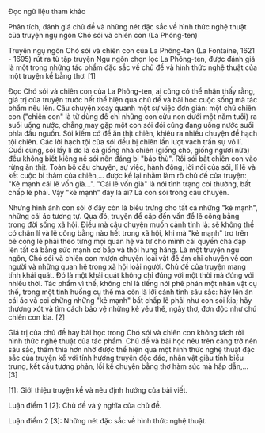 Đọc ngữ liệu tham khảo

Phân tích, đánh giá chủ đề và những nét đặc sắc về hình thức nghệ thuật của truyện ngụ ngôn Chó sói và chiên con (La Phông-ten)

Truyện ngụ ngôn Chó sói và chiên con của La Phông-ten (La Fontaine, 1621 - 1695) rút ra từ tập truyện Ngụ ngôn chọn lọc La Phông-ten, được đánh giá là một trong những tác phẩm đặc sắc về chủ đề và hình thức nghệ thuật của một truyện kể bằng thơ. [1]

Đọc Chó sói và chiên con của La Phông-ten, ai cũng có thể nhận thấy rằng, giá trị của truyện trước hết thể hiện qua chủ đề và bài học cuộc sống mà tác phẩm nêu lên. Câu chuyện xoay quanh một sự việc đơn giản: một chú chiên con ("chiên con" là từ dùng để chỉ những con cừu non dưới một năm tuổi) ra suối uống nước, chẳng may gặp một con sói đói cũng đang uống nước suối phía đầu nguồn. Sói kiếm cớ để ăn thịt chiên, khiêu ra nhiều chuyện để hạch tội chiên. Các lời hạch tội của sói đều bị chiên lần lượt vạch trần sự vô lí. Cuối cùng, sói lấy lí do là cả giống nhà chiên (giống chó, giống người nữa) đều không biết kiêng nể sói nên đáng bị "báo thù". Rồi sói bắt chiên con vào rừng ăn thịt. Toàn bộ câu chuyện, sự việc, hành động, lời nói của sói, lí lẽ và kết cuộc bi thảm của chiên,... được kể lại nhằm làm rõ chủ đề của truyện: "Kẻ mạnh cái lẽ vốn già...". "Cái lẽ vốn già" là nói tình trạng coi thường, bất chấp lẽ phải. Vậy "kẻ mạnh" đây là ai? Là con sói trong câu chuyện.

Nhưng hình ảnh con sói ở đây còn là biểu trưng cho tất cả những "kẻ mạnh", những cái ác tương tự. Qua đó, truyện đề cập đến vấn đề lẽ công bằng trong đời sống xã hội. Điều mà câu chuyện muốn cảnh tỉnh là: sẽ không thể có chân lí và lẽ công bằng nào hết trong xã hội, khi mà "kẻ mạnh" trơ trẽn bẻ cong lẽ phải theo từng mọi quan hệ và tự cho mình cái quyền chà đạp lên tất cả bằng sức mạnh cơ bắp và thói hung hăng. Là một truyện ngụ ngôn, Chó sói và chiên con mượn chuyện loài vật để ám chỉ chuyện về con người và những quan hệ trong xã hội loài người. Chủ đề của truyện mang tính khái quát. Đó là một khái quát không chỉ đúng với một thời mà đúng với nhiều thời. Tác phẩm vì thế, không chỉ là tiếng nói phê phán một nhân vật cụ thể, trong một tình huống cụ thể mà còn là lời cảnh tỉnh sâu sắc: hãy lên án cái ác và coi chừng những "kẻ mạnh" bất chấp lẽ phải như con sói kia; hãy thương xót và tìm cách bảo vệ những kẻ yếu thế, ngây thơ, đơn độc như chú chiên con kia. [2]

Giá trị của chủ đề hay bài học trong Chó sói và chiên con không tách rời hình thức nghệ thuật của tác phẩm. Chủ đề và bài học nêu trên càng trở nên sâu sắc, thấm thía hơn nhờ được thể hiện qua một hình thức nghệ thuật đặc sắc của truyện kể với tính hướng truyện độc đáo, nhân vật giàu tính biểu trưng, kết cấu tương phản, lối kể chuyện bằng thơ hàm súc mà hấp dẫn,... [3]

[1]: Giới thiệu truyện kể và nêu định hướng của bài viết.

Luận điểm 1
[2]: Chủ đề và ý nghĩa của chủ đề.

Luận điểm 2
[3]: Những nét đặc sắc về hình thức nghệ thuật.